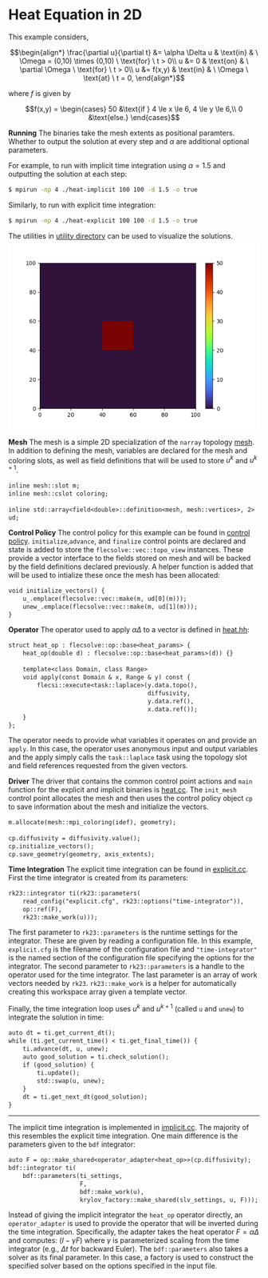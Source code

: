 # Heat Equation in 2D

This example considers,
```math
\begin{align*}
\frac{\partial u}{\partial t} &= \alpha \Delta u  & \text{in} & \ \Omega = (0,10) \times (0,10) \ \text{for} \ t > 0\\
u &= 0                                            & \text{on} & \ \partial \Omega \ \text{for} \ t > 0\\
u &= f(x,y)                                       & \text{in} & \ \Omega \ \text{at} \ t = 0,
\end{align*}
```
where $`f`$ is given by
```math
f(x,y) =
\begin{cases}
50 &\text{if } 4 \le x \le 6, 4 \le y \le 6,\\
0 &\text{else.}
\end{cases}
```

**Running** The binaries take the mesh extents as positional
paramters. Whether to output the solution at every step and $`\alpha`$
are additional optional parameters.

For example, to run with implicit time integration using $`\alpha = 1.5`$ and outputting the solution at each step:
```bash
$ mpirun -np 4 ./heat-implicit 100 100 -d 1.5 -o true
```
Similarly, to run with explicit time integration:
```bash
$ mpirun -np 4 ./heat-explicit 100 100 -d 1.5 -o true
```

The utilities in [utility directory](./util) can be used to visualize the solutions.
![solution](./figs/solution.gif "Solution")

**Mesh** The mesh is a simple 2D specialization of the `narray`
topology [mesh](./mesh.hh).  In addition to defining the mesh,
variables are declared for the mesh and coloring slots, as well as
field definitions that will be used to store $`u^k`$ and $`u^{k+1}`$.

    inline mesh::slot m;
    inline mesh::cslot coloring;

    inline std::array<field<double>::definition<mesh, mesh::vertices>, 2> ud;

**Control Policy** The control policy for this example can be found in
[control policy](./control.hh). `initialize`,`advance`, and `finalize`
control points are declared and state is added to store the
`flecsolve::vec::topo_view` instances.  These provide a vector interface to
the fields stored on mesh and will be backed by the field definitions
declared previously.  A helper function is added that will be used to
intialize these once the mesh has been allocated:

    void initialize_vectors() {
	    u_.emplace(flecsolve::vec::make(m, ud[0](m)));
	    unew_.emplace(flecsolve::vec::make(m, ud[1](m)));
    }

**Operator** The operator used to apply $`\alpha \Delta`$ to a vector is defined in [heat.hh](./heat.hh):

    struct heat_op : flecsolve::op::base<heat_params> {
        heat_op(double d) : flecsolve::op::base<heat_params>(d)) {}

        template<class Domain, class Range>
        void apply(const Domain & x, Range & y) const {
            flecsi::execute<task::laplace>(y.data.topo(),
                                           diffusivity,
                                           y.data.ref(),
                                           x.data.ref());
        }
    };

The operator needs to provide what variables it operates on and
provide an `apply`.  In this case, the operator uses anonymous input
and output variables and the apply simply calls the `task::laplace`
task using the topology slot and field references requested from the
given vectors.

**Driver** The driver that contains the common control point actions
and `main` function for the explicit and implicit binaries is
[heat.cc](./heat.cc).  The `init_mesh` control point allocates the
mesh and then uses the control policy object `cp` to save information
about the mesh and initialize the vectors.

    m.allocate(mesh::mpi_coloring(idef), geometry);

    cp.diffusivity = diffusivity.value();
    cp.initialize_vectors();
    cp.save_geometry(geometry, axis_extents);

**Time Integration** The explicit time integration can be found in
[explicit.cc](./explicit.cc).  First the time integrator is created from
its parameters:

    rk23::integrator ti(rk23::parameters(
	    read_config("explicit.cfg", rk23::options("time-integrator")),
		op::ref(F),
		rk23::make_work(u)));

The first parameter to `rk23::parameters` is the runtime settings for the integrator.
These are given by reading a configuration file.  In this example, `explicit.cfg` is the
filename of the configuration file and `"time-integrator"` is the named section of the
configuration file specifying the options for the integrator.  The second parameter to
`rk23::parameters` is a handle to the operator used for the time integrator.  The last
parameter is an array of work vectors needed by `rk23`.  `rk23::make_work` is a helper
for automatically creating this workspace array given a template vector.

Finally, the time integration loop uses $`u^k`$ and $`u^{k+1}`$ (called `u` and
`unew`) to integrate the solution in time:

    auto dt = ti.get_current_dt();
    while (ti.get_current_time() < ti.get_final_time()) {
        ti.advance(dt, u, unew);
        auto good_solution = ti.check_solution();
        if (good_solution) {
            ti.update();
            std::swap(u, unew);
        }
        dt = ti.get_next_dt(good_solution);
    }


---
The implicit time integration is implemented in
[implicit.cc](./implicit.cc).  The majority of this resembles the
explicit time integration.  One main difference is the parameters
given to the `bdf` integrator:

    auto F = op::make_shared<operator_adapter<heat_op>>(cp.diffusivity);
    bdf::integrator ti(
		bdf::parameters(ti_settings,
		                F,
		                bdf::make_work(u),
	                    krylov_factory::make_shared(slv_settings, u, F)));

Instead of giving the implicit integrator the `heat_op` operator
directly, an `operator_adapter` is used to provide the operator that
will be inverted during the time integration.  Specifically, the
adapter takes the heat operator $`F = \alpha \Delta`$ and computes:
$`(I - \gamma F)`$ where $`\gamma`$ is parameterized scaling from the
time integrator (e.g., $`\Delta t`$ for backward Euler).  The
`bdf::parameters` also takes a solver as its final parameter.  In this
case, a factory is used to construct the specified solver based on the
options specified in the input file.
